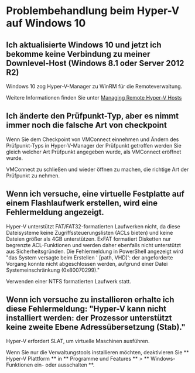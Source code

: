 ﻿# Problembehandlung beim Hyper-V auf Windows 10

## Ich aktualisierte Windows 10 und jetzt ich bekomme keine Verbindung zu meiner Downlevel-Host (Windows 8.1 oder Server 2012 R2)
Windows 10 zog Hyper-V-Manager zu WinRM für die Remoteverwaltung. 

Weitere Informationen finden Sie unter [Managing Remote Hyper-V Hosts](remote_host_management.md)

## Ich änderte den Prüfpunkt-Typ, aber es nimmt immer noch die falsche Art von checkpoint
Wenn Sie dem Checkpoint von VMConnect einnehmen und Ändern des Prüfpunkt-Typs in Hyper-V-Manager der Prüfpunkt getroffen werden Sie gleich welcher Art Prüfpunkt angegeben wurde, als VMConnect eröffnet wurde.

VMConnect zu schließen und wieder öffnen zu machen, die richtige Art der Prüfpunkt zu nehmen.

## Wenn ich versuche, eine virtuelle Festplatte auf einem Flashlaufwerk erstellen, wird eine Fehlermeldung angezeigt.
Hyper-V unterstützt FAT/FAT32-formatierten Laufwerken nicht, da diese Dateisysteme keine Zugriffssteuerungslisten (ACLs bieten) und keine Dateien größer als 4GB unterstützen. ExFAT formatiert Disketten nur begrenzte ACL-Funktionen und werden daher ebenfalls nicht unterstützt aus Sicherheitsgründen.
Die Fehlermeldung in PowerShell angezeigt wird "das System versagte beim Erstellen ' \[path, VHD\]': der angeforderte Vorgang konnte nicht abgeschlossen werden, aufgrund einer Datei Systemeinschränkung (0x80070299)."

Verwenden einer NTFS formatierten Laufwerk statt. 

## Wenn ich versuche zu installieren erhalte ich diese Fehlermeldung: "Hyper-V kann nicht installiert werden: der Prozessor unterstützt keine zweite Ebene Adressübersetzung (Stab)."
Hyper-V erfordert SLAT, um virtuelle Maschinen ausführen. 

Wenn Sie nur die Verwaltungstools installieren möchten, deaktivieren Sie ** Hyper-V Plattform ** in ** Programme und Features ** > ** Windows-Funktionen ein- oder ausschalten **.
